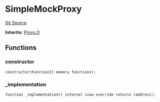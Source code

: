# SimpleMockProxy
[Git Source](https://github.com/metacontract/mc/blob/8438d83ed04f942f1b69f22b0cb556723d88a8f9/resources/devkit/api-reference/Flattened.sol)

**Inherits:**
[Proxy_0](/resources/devkit/api-reference/Flattened.sol/abstract.Proxy_0)


## Functions
### constructor


```solidity
constructor(Function[] memory functions);
```

### _implementation


```solidity
function _implementation() internal view override returns (address);
```

